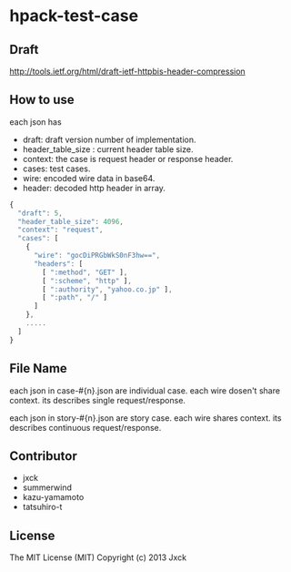 # hpack-test-case

## Draft

http://tools.ietf.org/html/draft-ietf-httpbis-header-compression


## How to use

each json has

- draft:   draft version number of implementation.
- header_table_size : current header table size.
- context: the case is request header or response header.
- cases:   test cases.
- wire:    encoded wire data in base64.
- header:  decoded http header in array.


```js
{
  "draft": 5,
  "header_table_size": 4096,
  "context": "request",
  "cases": [
    {
      "wire": "gocDiPRGbWkS0nF3hw==",
      "headers": [
        [ ":method", "GET" ],
        [ ":scheme", "http" ],
        [ ":authority", "yahoo.co.jp" ],
        [ ":path", "/" ]
      ]
    },
    .....
  ]
}
```


## File Name

each json in case-#{n}.json are individual case. each wire dosen't share context.
its describes single request/response.

each json in story-#{n}.json are story case. each wire shares context.
its describes continuous request/response.


## Contributor

- jxck
- summerwind
- kazu-yamamoto
- tatsuhiro-t


## License

The MIT License (MIT)
Copyright (c) 2013 Jxck
